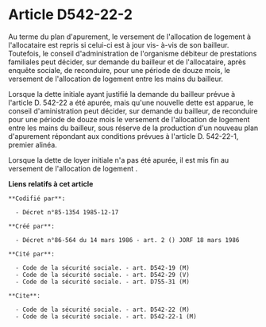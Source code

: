 # Article D542-22-2

Au terme du plan d'apurement, le versement de l'allocation de logement à l'allocataire est repris si celui-ci est à jour vis-
à-vis de son bailleur. Toutefois, le conseil d'administration de l'organisme débiteur de prestations familiales peut décider,
sur demande du bailleur et de l'allocataire, après enquête sociale, de reconduire, pour une période de douze mois, le
versement de l'allocation de logement entre les mains du bailleur. 

Lorsque la dette initiale ayant justifié la demande du bailleur prévue à l'article D. 542-22 a été apurée, mais qu'une
nouvelle dette est apparue, le conseil d'aministration peut décider, sur demande du bailleur, de reconduire pour une période
de douze mois le versement de l'allocation de logement entre les mains du bailleur, sous réserve de la production d'un
nouveau plan d'apurement répondant aux conditions prévues à l'article D. 542-22-1, premier alinéa. 

Lorsque la dette de loyer initiale n'a pas été apurée, il est mis fin au versement de l'allocation de logement   .

**Liens relatifs à cet article**

	**Codifié par**:

	  - Décret n°85-1354 1985-12-17

	**Créé par**:

	  - Décret n°86-564 du 14 mars 1986 - art. 2 () JORF 18 mars 1986

	**Cité par**:

	  - Code de la sécurité sociale. - art. D542-19 (M)
	  - Code de la sécurité sociale. - art. D542-29 (V)
	  - Code de la sécurité sociale. - art. D755-31 (M)

	**Cite**:

	  - Code de la sécurité sociale. - art. D542-22 (M)
	  - Code de la sécurité sociale. - art. D542-22-1 (M)
